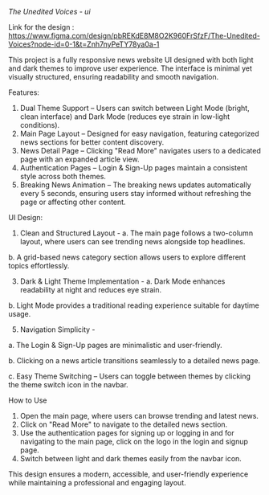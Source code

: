 _The Unedited Voices - ui_

Link for the design : https://www.figma.com/design/pbREKdE8M8O2K960FrSfzF/The-Unedited-Voices?node-id=0-1&t=Znh7nyPeTY78ya0a-1

This project is a fully responsive news website UI designed with both light and dark themes to improve user experience. The interface is minimal yet visually structured, ensuring readability and smooth navigation.

Features: 
1. Dual Theme Support – Users can switch between Light Mode (bright, clean interface) and Dark Mode (reduces eye strain in low-light conditions).
2. Main Page Layout – Designed for easy navigation, featuring categorized news sections for better content discovery.
3. News Detail Page – Clicking "Read More" navigates users to a dedicated page with an expanded article view.
4. Authentication Pages – Login & Sign-Up pages maintain a consistent style across both themes.
5. Breaking News Animation – The breaking news updates automatically every 5 seconds, ensuring users stay informed without refreshing the page or affecting other content.

UI Design:

1. Clean and Structured Layout -
  a. The main page follows a two-column layout, where users can see trending news alongside top headlines.

  b. A grid-based news category section allows users to explore different topics effortlessly.

3. Dark & Light Theme Implementation -
  a. Dark Mode enhances readability at night and reduces eye strain.

  b. Light Mode provides a traditional reading experience suitable for daytime usage.

5. Navigation Simplicity -

  a. The Login & Sign-Up pages are minimalistic and user-friendly.
  
  b. Clicking on a news article transitions seamlessly to a detailed news page.
  
  c. Easy Theme Switching – Users can toggle between themes by clicking the theme switch icon in the navbar.

How to Use
1. Open the main page, where users can browse trending and latest news.
2. Click on "Read More" to navigate to the detailed news section.
3. Use the authentication pages for signing up or logging in and for navigating to the main page, click on the logo in the login and signup page.
4. Switch between light and dark themes easily from the navbar icon.

This design ensures a modern, accessible, and user-friendly experience while maintaining a professional and engaging layout.
